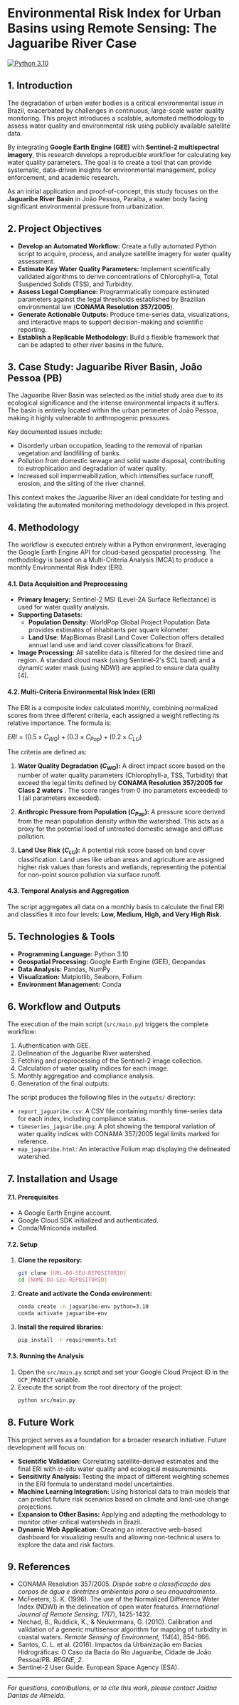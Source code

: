 # Environmental Risk Index for Urban Basins using Remote Sensing: The Jaguaribe River Case

[![Python 3.10](https://img.shields.io/badge/python-3.10-blue.svg)](https://www.python.org/downloads/release/python-3100/)

## 1. Introduction

The degradation of urban water bodies is a critical environmental issue in Brazil, exacerbated by challenges in continuous, large-scale water quality monitoring. This project introduces a scalable, automated methodology to assess water quality and environmental risk using publicly available satellite data.

By integrating **Google Earth Engine (GEE)** with **Sentinel-2 multispectral imagery**, this research develops a reproducible workflow for calculating key water quality parameters. The goal is to create a tool that can provide systematic, data-driven insights for environmental management, policy enforcement, and academic research.

As an initial application and proof-of-concept, this study focuses on the **Jaguaribe River Basin** in João Pessoa, Paraíba, a water body facing significant environmental pressure from urbanization.

## 2. Project Objectives

* **Develop an Automated Workflow:** Create a fully automated Python script to acquire, process, and analyze satellite imagery for water quality assessment.
* **Estimate Key Water Quality Parameters:** Implement scientifically validated algorithms to derive concentrations of Chlorophyll-a, Total Suspended Solids (TSS), and Turbidity.
* **Assess Legal Compliance:** Programmatically compare estimated parameters against the legal thresholds established by Brazilian environmental law (**CONAMA Resolution 357/2005**).
* **Generate Actionable Outputs:** Produce time-series data, visualizations, and interactive maps to support decision-making and scientific reporting.
* **Establish a Replicable Methodology:** Build a flexible framework that can be adapted to other river basins in the future.

## 3. Case Study: Jaguaribe River Basin, João Pessoa (PB)

The Jaguaribe River Basin was selected as the initial study area due to its ecological significance and the intense environmental impacts it suffers. The basin is entirely located within the urban perimeter of João Pessoa, making it highly vulnerable to anthropogenic pressures.

Key documented issues include:
* Disorderly urban occupation, leading to the removal of riparian vegetation and landfilling of banks.
* Pollution from domestic sewage and solid waste disposal, contributing to eutrophication and degradation of water quality.
* Increased soil impermeabilization, which intensifies surface runoff, erosion, and the silting of the river channel.

This context makes the Jaguaribe River an ideal candidate for testing and validating the automated monitoring methodology developed in this project.

## 4. Methodology

The workflow is executed entirely within a Python environment, leveraging the Google Earth Engine API for cloud-based geospatial processing. The methodology is based on a Multi-Criteria Analysis (MCA) to produce a monthly Environmental Risk Index (ERI).

#### 4.1. Data Acquisition and Preprocessing
* **Primary Imagery:** Sentinel-2 MSI (Level-2A Surface Reflectance) is used for water quality analysis.
* **Supporting Datasets:**
    * **Population Density:** WorldPop Global Project Population Data provides estimates of inhabitants per square kilometer.
    * **Land Use:** MapBiomas Brasil Land Cover Collection offers detailed annual land use and land cover classifications for Brazil.
* **Image Processing:** All satellite data is filtered for the desired time and region. A standard cloud mask (using Sentinel-2's SCL band) and a dynamic water mask (using NDWI) are applied to ensure data quality [4].

#### 4.2. Multi-Criteria Environmental Risk Index (ERI)
The ERI is a composite index calculated monthly, combining normalized scores from three different criteria, each assigned a weight reflecting its relative importance. The formula is:

$ERI = (0.5 \times C_{WQ}) + (0.3 \times C_{Pop}) + (0.2 \times C_{LU})$

The criteria are defined as:

1.  **Water Quality Degradation ($C_{WQ}$):** A direct impact score based on the number of water quality parameters (Chlorophyll-a, TSS, Turbidity) that exceed the legal limits defined by **CONAMA Resolution 357/2005 for Class 2 waters** . The score ranges from 0 (no parameters exceeded) to 1 (all parameters exceeded).

2.  **Anthropic Pressure from Population ($C_{Pop}$):** A pressure score derived from the mean population density within the watershed. This acts as a proxy for the potential load of untreated domestic sewage and diffuse pollution.

3.  **Land Use Risk ($C_{LU}$):** A potential risk score based on land cover classification. Land uses like urban areas and agriculture are assigned higher risk values than forests and wetlands, representing the potential for non-point source pollution via surface runoff.

#### 4.3. Temporal Analysis and Aggregation
The script aggregates all data on a monthly basis to calculate the final ERI and classifies it into four levels: **Low, Medium, High, and Very High Risk.**

## 5. Technologies & Tools
* **Programming Language:** Python 3.10
* **Geospatial Processing:** Google Earth Engine (GEE), Geopandas
* **Data Analysis:** Pandas, NumPy
* **Visualization:** Matplotlib, Seaborn, Folium
* **Environment Management:** Conda

## 6. Workflow and Outputs

The execution of the main script (`src/main.py`) triggers the complete workflow:
1.  Authentication with GEE.
2.  Delineation of the Jaguaribe River watershed.
3.  Fetching and preprocessing of the Sentinel-2 image collection.
4.  Calculation of water quality indices for each image.
5.  Monthly aggregation and compliance analysis.
6.  Generation of the final outputs.

The script produces the following files in the `outputs/` directory:
* `report_jaguaribe.csv`: A CSV file containing monthly time-series data for each index, including compliance status.
* `timeseries_jaguaribe.png`: A plot showing the temporal variation of water quality indices with CONAMA 357/2005 legal limits marked for reference.
* `map_jaguaribe.html`: An interactive Folium map displaying the delineated watershed.

## 7. Installation and Usage

#### 7.1. Prerequisites
* A Google Earth Engine account.
* Google Cloud SDK initialized and authenticated.
* Conda/Miniconda installed.

#### 7.2. Setup
1.  **Clone the repository:**
    ```bash
    git clone [URL-DO-SEU-REPOSITORIO]
    cd [NOME-DO-SEU-REPOSITORIO]
    ```
2.  **Create and activate the Conda environment:**
    ```bash
    conda create -n jaguaribe-env python=3.10
    conda activate jaguaribe-env
    ```
3.  **Install the required libraries:**
    ```bash
    pip install -r requirements.txt
    ```

#### 7.3. Running the Analysis
1.  Open the `src/main.py` script and set your Google Cloud Project ID in the `GCP_PROJECT` variable.
2.  Execute the script from the root directory of the project:
    ```bash
    python src/main.py
    ```

## 8. Future Work
This project serves as a foundation for a broader research initiative. Future development will focus on:
* **Scientific Validation:** Correlating satellite-derived estimates and the final ERI with *in-situ* water quality and ecological measurements.
* **Sensitivity Analysis:** Testing the impact of different weighting schemes in the ERI formula to understand model uncertainties.
* **Machine Learning Integration:** Using historical data to train models that can predict future risk scenarios based on climate and land-use change projections.
* **Expansion to Other Basins:** Applying and adapting the methodology to monitor other critical watersheds in Brazil.
* **Dynamic Web Application:** Creating an interactive web-based dashboard for visualizing results and allowing non-technical users to explore the data and risk factors.

## 9. References
* CONAMA Resolution 357/2005. *Dispõe sobre a classificação dos corpos de água e diretrizes ambientais para o seu enquadramento*.
* McFeeters, S. K. (1996). The use of the Normalized Difference Water Index (NDWI) in the delineation of open water features. *International Journal of Remote Sensing, 17*(7), 1425-1432.
* Nechad, B., Ruddick, K., & Neukermans, G. (2010). Calibration and validation of a generic multisensor algorithm for mapping of turbidity in coastal waters. *Remote Sensing of Environment, 114*(4), 854-866.
* Santos, C. L. et al. (2016). Impactos da Urbanização em Bacias Hidrográficas: O Caso da Bacia do Rio Jaguaribe, Cidade de João Pessoa/PB. *REGNE, 2*.
* Sentinel-2 User Guide. European Space Agency (ESA).

---
*For questions, contributions, or to cite this work, please contact Jaidna Dantas de Almeida.*
